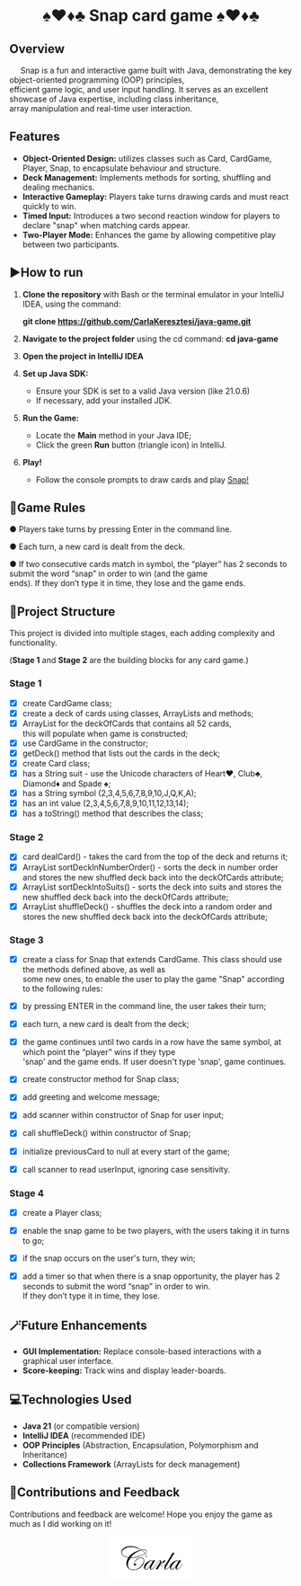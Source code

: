 <h1 style="text-align: center;">♠️♥️♦️♣️ Snap card game ♠️♥️♦️♣️</h1>



## Overview

&nbsp;&nbsp;&nbsp;&nbsp; Snap is a fun and interactive game built with Java, demonstrating the key object-oriented programming
(OOP) principles, <br> efficient game logic, and user input handling. It serves as an excellent showcase of Java expertise,
including class inheritance, <br> array manipulation and real-time user interaction.


## Features

* **Object-Oriented Design:** utilizes classes such as Card, CardGame, Player, Snap, to encapsulate behaviour and structure.
* **Deck Management:** Implements methods for sorting, shuffling and dealing mechanics.
* **Interactive Gameplay:** Players take turns drawing cards and must react quickly to win.
* **Timed Input:** Introduces a two second reaction window for players to declare "snap" when matching cards appear.
* **Two-Player Mode:** Enhances the game by allowing competitive play between two participants.


## ▶️How to run

1. **Clone the repository** with Bash or the terminal emulator in your IntelliJ IDEA, using the command:

   **git clone https://github.com/CarlaKeresztesi/java-game.git**

2. **Navigate to the project folder** using the cd command: **cd java-game**

3. **Open the project in IntelliJ IDEA**

4. **Set up Java SDK:**
      * Ensure your SDK is set to a valid Java version (like 21.0.6)
      * If necessary, add your installed JDK.

5. **Run the Game:**
      * Locate the **Main** method in your Java IDE;
      * Click the green **Run** button (triangle icon) in IntelliJ.
6.  **Play!**
      * Follow the console prompts to draw cards and play <ins>Snap!</ins> 



## 📜Game Rules

● Players take turns by pressing Enter in the command line.

● Each turn, a new card is dealt from the deck.

● If two consecutive cards match in symbol, the “player” has 2 seconds to submit the word “snap” in order to win (and the game <br> ends). If they don’t type it in time, they lose and the game ends.


## 🧬Project Structure

This project is divided into multiple stages, each adding complexity and functionality.

(**Stage 1** and **Stage 2** are the building blocks for any card game.)

### **Stage 1**

-   [x] create CardGame class;  
-   [x] create a deck of cards using classes, ArrayLists and methods;
-   [x] ArrayList<Card> for the deckOfCards that contains all 52 cards, <br>
this will populate when game is constructed;
-   [x] use CardGame in the constructor;
-   [x] getDeck() method that lists out the cards in the deck;
-   [x] create Card class;
-   [x] has a String suit - use the Unicode characters of Heart♥, Club♣, Diamond♦ and Spade ♠;
-   [x] has a String symbol (2,3,4,5,6,7,8,9,10,J,Q,K,A);
-   [x] has an int value (2,3,4,5,6,7,8,9,10,11,12,13,14);
-   [x] has a toString() method that describes the class;

### **Stage 2** 

-   [x] card dealCard() - takes the card from the top of the deck and returns it;
-   [x] ArrayList<Card> sortDeckInNumberOrder() - sorts the deck in number order and stores
    the new shuffled deck back into the deckOfCards attribute;
-   [x] ArrayList<Card> sortDeckIntoSuits() - sorts the deck into suits and stores the new
    shuffled deck back into the deckOfCards attribute;
-   [x] ArrayList<Card> shuffleDeck() - shuffles the deck into a random order and stores the new shuffled deck back into
    the deckOfCards attribute;

### **Stage 3**

-   [x] create a class for Snap that extends CardGame.  This class should use the methods defined above, as well as <br>
some new ones, to enable the user to play the game "Snap" according to the following rules:
-   [x] by pressing ENTER in the command line, the user takes their turn;
-   [x] each turn, a new card is dealt from the deck;
-   [x] the game continues until two cards in a row have the same symbol, at which point the “player” wins if they type <br>
'snap' and the game ends. If user doesn't type 'snap', game continues.
-   [x] create constructor method for Snap class;
-   [x] add greeting and welcome message;
-   [x] add scanner within constructor of Snap for user input;
-   [x] call shuffleDeck() within constructor of Snap;
-   [x] initialize previousCard to null at every start of the game; 
-   [x] call scanner to read userInput, ignoring case sensitivity.


### **Stage 4**

-   [x] create a Player class;
-   [x] enable the snap game to be two players, with the users taking it in turns to go;
-   [x] if the snap occurs on the user's turn, they win;
-   [x] add a timer so that when there is a snap opportunity, the player has 2 seconds to submit the word “snap” in 
order to win. <br> If they don’t type it in time, they lose.


## 🪄Future Enhancements

* **GUI Implementation:** Replace console-based interactions with a graphical user interface.
* **Score-keeping:** Track wins and display leader-boards.


## 💻Technologies Used

* **Java 21** (or compatible version)
* **IntelliJ IDEA** (recommended IDE)
* **OOP Principles** (Abstraction, Encapsulation, Polymorphism and Inheritance)
* **Collections Framework** (ArrayLists for deck management)


## 🤝Contributions and Feedback 

Contributions and feedback are welcome! Hope you enjoy the game as much as I did working on it!


<img src="signature.png" alt="signature" width="150" style="display:block; margin:auto;"/>

